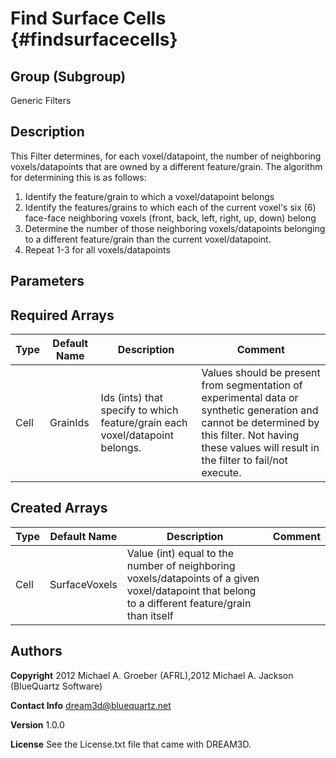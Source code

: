 Find Surface Cells {#findsurfacecells}
=============
## Group (Subgroup) ##
Generic Filters

## Description ##
This Filter determines, for each voxel/datapoint, the number of neighboring voxels/datapoints that are owned by a different feature/grain.  The algorithm for determining this is as follows: 

1) Identify the feature/grain to which a voxel/datapoint belongs
2) Identify the features/grains to which each of the current voxel's six (6) face-face neighboring voxels (front, back, left, right, up, down) belong
3) Determine the number of those neighboring voxels/datapoints belonging to a different feature/grain than the current voxel/datapoint. 
4) Repeat 1-3 for all voxels/datapoints

## Parameters ## 

## Required Arrays ##

| Type | Default Name | Description | Comment |
|------|--------------|-------------|---------|
| Cell | GrainIds | Ids (ints) that specify to which feature/grain each voxel/datapoint belongs. | Values should be present from segmentation of experimental data or synthetic generation and cannot be determined by this filter. Not having these values will result in the filter to fail/not execute. |

## Created Arrays ##

| Type | Default Name | Description | Comment |
|------|--------------|-------------|---------|
| Cell | SurfaceVoxels | Value (int) equal to the number of neighboring voxels/datapoints of a given voxel/datapoint that belong to a different feature/grain than itself |  |

## Authors ##

**Copyright** 2012 Michael A. Groeber (AFRL),2012 Michael A. Jackson (BlueQuartz Software)

**Contact Info** dream3d@bluequartz.net

**Version** 1.0.0

**License**  See the License.txt file that came with DREAM3D.



